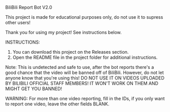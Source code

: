 BiliBili Report Bot V2.0

This project is made for educational purposes only, do not use it to supress other users!

Thank you for using my project! See instructions below.

INSTRUCTIONS:
1. You can download this project on the Releases section.
2. Open the README file in the project folder for additional instructions.



Note: This is undetected and safe to use, after the bot reports there's a good chance that the video will be banned off of BiliBili. However, do not let anyone know that you're using this! DO NOT USE IT ON VIDEOS UPLOADED BY BILIBILI OFFICIAL STAFF MEMBERS! IT WON'T WORK ON THEM AND MIGHT GET YOU BANNED!

WARNING: For more than one video reporting, fill in the IDs, if you only want to report one video, leave the other fields BLANK.

